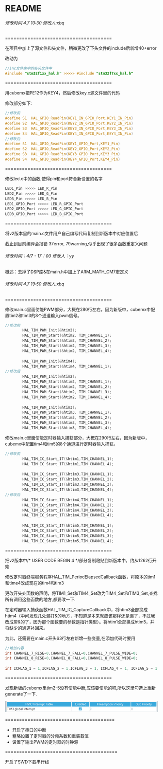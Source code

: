 # README

###### 修改时间 4.7 10:30 修改人:xbq

======================================

在项目中加上了源文件和头文件，稍微更改了下头文件的include后新增40+error

改动为

```C
//inc文件夹中的各头文件中
#include "stm32f1xx_hal.h" >>>>> #include "stm32f7xx_hal.h"
```

======================================

用cubemx把PE12作为KEY4，然后修改key.c源文件里的代码

修改部分如下:

```C
//修改前
#define S1  HAL_GPIO_ReadPin(KEY1_IN_GPIO_Port,KEY1_IN_Pin)
#define S2  HAL_GPIO_ReadPin(KEY2_IN_GPIO_Port,KEY2_IN_Pin)
#define S3  HAL_GPIO_ReadPin(KEY3_IN_GPIO_Port,KEY3_IN_Pin)
#define S4  HAL_GPIO_ReadPin(KEY4_IN_GPIO_Port,KEY4_IN_Pin)
//修改后
#define S1  HAL_GPIO_ReadPin(KEY1_GPIO_Port,KEY1_Pin)
#define S2  HAL_GPIO_ReadPin(KEY2_GPIO_Port,KEY2_Pin)
#define S3  HAL_GPIO_ReadPin(KEY3_GPIO_Port,KEY3_Pin)
#define S4  HAL_GPIO_ReadPin(KEY4_GPIO_Port,KEY4_Pin)
```

======================================

修改led.c中的函数,使得pin和port符合新设置的名字

```c
LED1_Pin >>>>> LED_R_Pin
LED2_Pin >>>>> LED_G_Pin
LED3_Pin >>>>> LED_B_Pin
LED1_GPIO_Port >>>>> LED_R_GPIO_Port
LED2_GPIO_Port >>>>> LED_G_GPIO_Port
LED3_GPIO_Port >>>>> LED_B_GPIO_Port
```

======================================

将v2版本里的main.c文件用户自己编写代码复制到新版本中对应位置后

截止到目前编译会报错 37error, 79warning,似乎出现了很多函数重定义问题

###### 修改时间：4/7 - 17：00      修改人：yy

概述：去掉了DSP库&在main.h中加上了ARM_MATH_CM7宏定义

###### 修改时间 4.7 19:50 修改人:xbq

======================================

修改main.c里面使能PWM部分，大概在280行左右，因为新版中，cubemx中配置tim2和tim3的8个通道输入pwm信号。

```C
//修改前
		HAL_TIM_PWM_Init(&htim2);
		HAL_TIM_PWM_Start(&htim2, TIM_CHANNEL_1);
		HAL_TIM_PWM_Start(&htim2, TIM_CHANNEL_2);
		HAL_TIM_PWM_Start(&htim2, TIM_CHANNEL_3);
		HAL_TIM_PWM_Start(&htim2, TIM_CHANNEL_4);
		
		HAL_TIM_PWM_Init(&htim4);
		HAL_TIM_PWM_Start(&htim4, TIM_CHANNEL_1);
//修改后
		HAL_TIM_PWM_Init(&htim2);
		HAL_TIM_PWM_Start(&htim2, TIM_CHANNEL_1);
		HAL_TIM_PWM_Start(&htim2, TIM_CHANNEL_2);
		HAL_TIM_PWM_Start(&htim2, TIM_CHANNEL_3);
		HAL_TIM_PWM_Start(&htim2, TIM_CHANNEL_4);
		
		HAL_TIM_PWM_Init(&htim3);
		HAL_TIM_PWM_Start(&htim3, TIM_CHANNEL_1);
		HAL_TIM_PWM_Start(&htim3, TIM_CHANNEL_2);
		HAL_TIM_PWM_Start(&htim3, TIM_CHANNEL_3);
		HAL_TIM_PWM_Start(&htim3, TIM_CHANNEL_4);
```

修改main.c里面使能定时器输入捕获部分，大概在290行左右，因为新版中，cubemx中配置tim4和tim5的8个通道进行定时器输入捕获。

```c
//修改前
		HAL_TIM_IC_Start_IT(&htim1,TIM_CHANNEL_1);
		HAL_TIM_IC_Start_IT(&htim1,TIM_CHANNEL_4);
		
		HAL_TIM_IC_Start_IT(&htim3,TIM_CHANNEL_1);
		HAL_TIM_IC_Start_IT(&htim3,TIM_CHANNEL_2);
		HAL_TIM_IC_Start_IT(&htim3,TIM_CHANNEL_3);
		HAL_TIM_IC_Start_IT(&htim3,TIM_CHANNEL_4);
//修改后
		HAL_TIM_IC_Start_IT(&htim4,TIM_CHANNEL_1);
		HAL_TIM_IC_Start_IT(&htim4,TIM_CHANNEL_2);
		HAL_TIM_IC_Start_IT(&htim4,TIM_CHANNEL_3);
		HAL_TIM_IC_Start_IT(&htim4,TIM_CHANNEL_4);
		
		HAL_TIM_IC_Start_IT(&htim5,TIM_CHANNEL_1);
		HAL_TIM_IC_Start_IT(&htim5,TIM_CHANNEL_2);
		HAL_TIM_IC_Start_IT(&htim5,TIM_CHANNEL_3);
		HAL_TIM_IC_Start_IT(&htim5,TIM_CHANNEL_4);
```

======================================

把v2版本中/* USER CODE BEGIN 4 */部分复制粘贴到新版本中，约从1262行开始

修改定时器终端服务程序HAL_TIM_PeriodElapsedCallback函数，将原本的tim1和time4改成现在的tim4和tim3

更改开头处函数的声明，将TIM1_Set和TIM4_Set改为TIM4_Set和TIM3_Set,查找所有调用这些函数的地方,都要改一下.

在定时器输入捕获函数HAL_TIM_IC_CaptureCallback中，将htim3全部换成htim4（中间发现几处漏打&的地方，不知道是本来就应该那样还是漏了，不过我改成带&的了，因为那个函数要的参数是指针类型）。将htim1全部换成htim5，并将缺少的通道补回来。

为此，还需要在main.c开头63行左右新增一些变量,在添加代码时要用

```c
//增加内容
int CHANNEL_7_RISE=0,CHANNEL_7_FALL=0,CHANNEL_7_PULSE_WIDE=0;
int CHANNEL_8_RISE=0,CHANNEL_8_FALL=0,CHANNEL_8_PULSE_WIDE=0;

int ICFLAG_1 = 1,ICFLAG_2 = 1,ICFLAG_3 = 1, ICFLAG_4 = 1, ICFLAG_5 = 1, ICFLAG_6 = 1, ICFLAG_7 = 1, ICFLAG_8 = 1;
```

======================================

发现新版的cubemx里tim2-5没有使能中断,应该要使能的吧,所以这里勾选上重新generate了一下.

![image-20220407193041758](./img/image-20220407193041758.png)

=======================================

- 开启了串口的中断  
- 粗略设置了定时器的分频系数和重装载值
- 设置了输出PWM的定时器的时钟源

========================================

开启了SWD下载串行线